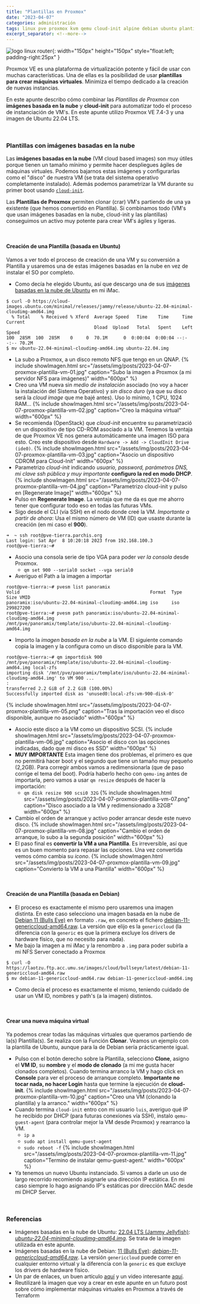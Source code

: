 ```yaml
---
title: "Plantillas en Proxmox"
date: "2023-04-07"
categories: administración
tags: linux pve proxmox kvm qemu cloud-init alpine debian ubuntu plantilla virtualización
excerpt_separator: <!--more-->
---
```



![logo linux router](/assets/img/posts/logo-proxmox-plantilla.svg){: width="150px" height="150px" style="float:left; padding-right:25px" }

Proxmox VE es una plataforma de virtualización potente y fácil de usar con muchas características. Una de ellas es la posibilidad de usar **plantillas para crear máquinas virtuales**. Minimiza el tiempo dedicado a la creación de nuevas instancias.

En este apunte describo cómo combinar las *Plantillas de Proxmox* con **imágenes basada en la nube** y **cloud-init** para automatizar todo el proceso de instanciación de VM's. En este apunte utilizo Proxmox VE 7.4-3 y una imagen de Ubuntu 22.04 LTS.


<br clear="left"/>
<!--more-->

### Plantillas con imágenes basadas en la nube

Las **imágenes basadas en la nube** (VM cloud based images) son muy útiles porque tienen un tamaño mínimo y permite hacer despliegues ágiles de máquinas virtuales. Podemos bajarnos estas imágenes y configurarlas como el "disco" de nuestra VM (se trata del sistema operativo completamente instalado). Además podemos parametrizar la VM durante su primer boot usando [`cloud-init`](https://cloud-init.io). 

Las **Plantillas de Proxmox** permiten clonar (crar) VM's partiendo de una ya existente (que hemos convertido en Plantilla). Si combinamos todo (VM's que usan imágenes basadas en la nube, cloud-init y las plantillas) conseguimos un activo muy potente para crear VM's ágiles y ligeras. 

<br/>

#### Creación de una Plantilla (basada en Ubuntu)

Vamos a ver todo el proceso de creación de una VM y su conversión a Plantilla y usaremos una de estas imágenes basadas en la nube en vez de instalar el SO por completo.

- Como decía he elegido Ubuntu, así que descargo una de sus [imágenes basadas en la nube de Ubuntu](https://cloud-images.ubuntu.com/minimal/releases/jammy/release/) en mi iMac.
```console
$ curl -O https://cloud-images.ubuntu.com/minimal/releases/jammy/release/ubuntu-22.04-minimal-cloudimg-amd64.img
  % Total    % Received % Xferd  Average Speed   Time    Time     Time  Current
                                 Dload  Upload   Total   Spent    Left  Speed
100  285M  100  285M    0     0  70.1M      0  0:00:04  0:00:04 --:--:-- 70.2M
$ mv ubuntu-22.04-minimal-cloudimg-amd64.img ubuntu-22.04.img
```
- La subo a Proxmox, a un disco remoto NFS que tengo en un QNAP.
{% include showImagen.html
    src="/assets/img/posts/2023-04-07-proxmox-plantilla-vm-01.jpg"
    caption="Subo la imagen a Proxmox (a mi servidor NFS para imágenes)"
    width="600px"
    %}
- Creo una VM nueva sin *medio de instalación* asociado (no voy a hacer la instalación del Sistema Operativo) y *sin disco duro* (ya que su disco será la *cloud image* que me bajé antes). Uso lo mínimo, 1 CPU, 1024 RAM...
{% include showImagen.html
    src="/assets/img/posts/2023-04-07-proxmox-plantilla-vm-02.jpg"
    caption="Creo la máquina virtual"
    width="600px"
    %}
- Se recomienda (OpenStack) que *cloud-init* encuentre su parametrizació en un dispositivo de tipo CD-ROM asociado a la VM. Tenemos la ventaja de que Proxmox VE nos genera automáticamente una imagen ISO para esto. Creo este dispositivo desde `Hardware -> Add -> CloudInit Drive (ide0)`.
{% include showImagen.html
    src="/assets/img/posts/2023-04-07-proxmox-plantilla-vm-03.jpg"
    caption="Asocio un dispositivo CDROM para Cloud-Init"
    width="600px"
    %}
- Parametrizo *cloud-init* indicando *usuario, password, parámetros DNS, mi clave ssh pública y muy importante* **configuro la red en modo DHCP**. 
{% include showImagen.html
    src="/assets/img/posts/2023-04-07-proxmox-plantilla-vm-04.jpg"
    caption="Parametrizo cloud-init y pulso en [Regenerate Image]"
    width="600px"
    %}
- Pulso en **Regenerate Image**. La ventaja que me da es que me ahorro tener que configurar todo eso en todas las futuras VMs.
- Sigo desde el CLI (vía SSH) en el nodo donde creé la VM. *Importante a partir de ahora*: Usa el mismo número de VM (ID) que usaste durante la creación (en mi caso el **900**).
```console
➜  ~ ssh root@pve-tierra.parchis.org
Last login: Sat Apr  8 10:20:18 2023 from 192.168.100.3
root@pve-tierra:~#
```
- Asocio una consola serie de tipo VGA para poder *ver la consola* desde Proxmox.
  - `qm set 900 --serial0 socket --vga serial0`
- Averiguo el Path a la imagen a importar
```console
root@pve-tierra:~# pvesm list panoramix
Volid                                                 Format  Type           Size VMID
panoramix:iso/ubuntu-22.04-minimal-cloudimg-amd64.img iso     iso       299827200
root@pve-tierra:~# pvesm path panoramix:iso/ubuntu-22.04-minimal-cloudimg-amd64.img
/mnt/pve/panoramix/template/iso/ubuntu-22.04-minimal-cloudimg-amd64.img
```
- Importo la *imagen basada en la nube* a la VM. El siguiente comando copia la imagen y la configura como un disco disponible para la VM. 
```console
root@pve-tierra:~# qm importdisk 900 /mnt/pve/panoramix/template/iso/ubuntu-22.04-minimal-cloudimg-amd64.img local-zfs
importing disk '/mnt/pve/panoramix/template/iso/ubuntu-22.04-minimal-cloudimg-amd64.img' to VM 900 ...
:
transferred 2.2 GiB of 2.2 GiB (100.00%)
Successfully imported disk as 'unused0:local-zfs:vm-900-disk-0'
```
{% include showImagen.html
    src="/assets/img/posts/2023-04-07-proxmox-plantilla-vm-05.png"
    caption="Tras la importación veo el disco disponible, aunque no asociado"
    width="600px"
    %}
- Asocio este disco a la VM como un dispositivo SCSI.
{% include showImagen.html
    src="/assets/img/posts/2023-04-07-proxmox-plantilla-vm-06.jpg"
    caption="Asocio el disco con las opciones indicadas, dado que mi disco es SSD"
    width="600px"
    %}  
- **MUY IMPORTANTE** Esta imagen tiene dos problemas, el primero es que no permitirá hacer boot y el segundo que tiene un tamaño muy pequeño (2,2GB). Para corregir ambos vamos a redimensionarla (que de paso corrige el tema del boot). Podría haberlo hecho con `qemu-img` antes de importarla, pero vamos a usar `qm resize` después de hacer la importación:
  - `qm disk resize 900 scsi0 32G` 
{% include showImagen.html
    src="/assets/img/posts/2023-04-07-proxmox-plantilla-vm-07.png"
    caption="Disco asociado a la VM y redimensionado a 32GB"
    width="600px"
    %}  
- Cambio el orden de arranque y activo poder arrancar desde este nuevo disco.
{% include showImagen.html
    src="/assets/img/posts/2023-04-07-proxmox-plantilla-vm-08.jpg"
    caption="Cambio el orden de arranque, lo subo a la segunda posición"
    width="600px"
    %}  
- El paso final es **convertir la VM a una Plantilla**. Es irreversible, así que es un buen momento para repasar las opciones. Una vez convertida vemos cómo cambia su *icono*.
{% include showImagen.html
    src="/assets/img/posts/2023-04-07-proxmox-plantilla-vm-09.jpg"
    caption="Convierto la VM a una Plantilla"
    width="600px"
    %}  



<br />

#### Creación de una Plantilla (basada en Debian)

- El proceso es exactamente el mismo pero usaremos una imagen distinta. En este caso selecciono una imagen basada en la nube de [Debian 11 (Bulls Eye)](https://cloud.debian.org/images/cloud/) en formato `.raw`, en concreto el fichero [debian-11-genericcloud-amd64.raw](https://laotzu.ftp.acc.umu.se/images/cloud/bullseye/latest/debian-11-genericcloud-amd64.raw). La versión que elijo es la `genericcloud` (la diferencia con la `generic` es que la primera excluye los drivers de hardware físico, que no necesito para nada).
- Me bajo la imagen a mi iMac y la renombro a `.img` para poder subirla a mi NFS Server conectado a Proxmox
```console
$ curl -O https://laotzu.ftp.acc.umu.se/images/cloud/bullseye/latest/debian-11-genericcloud-amd64.raw
$ mv debian-11-genericcloud-amd64.raw debian-11-genericcloud-amd64.img
```
- Como decía el proceso es exactamente el mismo, teniendo cuidado de usar un VM ID, nombres y path's (a la imagen) distintos.

<br/>

#### Crear una nueva máquina virtual

Ya podemos crear todas las máquinas virtuales que queramos partiendo de la(s) Plantilla(s). Se realiza con la Función **Clonar**. Veamos un ejemplo con la plantilla de Ubuntu, aunque para la de Debian sería prácticamente igual.

- Pulso con el botón derecho sobre la Plantilla, selecciono **Clone**, asigno el **VM ID**, su **nombre** y el **modo de clonado** (a mi me gusta hacer clonados completos). Cuando termina arranco la VM y hago click en **Console** para ver el proceso de arranque completo. **Importante no tocar nada, no hacer Login** hasta que termine la ejecución de **cloud-init**.
{% include showImagen.html
    src="/assets/img/posts/2023-04-07-proxmox-plantilla-vm-10.jpg"
    caption="Creo una VM (clonando la plantilla) y la arranco."
    width="600px"
    %}  
- Cuando termina `cloud-init`  entro con mi usuario `luis`, averiguo qué IP he recibido por DHCP (para futuras conexiones vía SSH), instalo `qemu-guest-agent` (para controlar mejor la VM desde Proxmox) y rearranco la VM.
  - `ip a`
  - `sudo apt install qemu-guest-agent`
  - `sudo reboot -f`
{% include showImagen.html
    src="/assets/img/posts/2023-04-07-proxmox-plantilla-vm-11.jpg"
    caption="Termino de instalar qemu-guest-agent."
    width="600px"
    %}
- Ya tenemos un nuevo Ubuntu instanciado. Si vamos a darle un uso de largo recorrido recomiendo asignarle una dirección IP estática. En mi caso siempre lo hago asignando IP's estáticas por dirección MAC desde mi DHCP Server.



<br />

### Referencias

- Imágenes basadas en la nube de Ubuntu: [22.04 LTS (Jammy Jellyfish)](https://cloud-images.ubuntu.com/minimal/releases/jammy/release/): *[ubuntu-22.04-minimal-cloudimg-amd64.img](https://cloud-images.ubuntu.com/minimal/releases/jammy/release/ubuntu-22.04-minimal-cloudimg-amd64.img)*. Se trata de la imagen utilizada en este apunte.
- Imágenes basadas en la nube de Debian: [11 (Bulls Eye)](https://cloud.debian.org/images/cloud/): *[debian-11-genericcloud-amd64.raw](https://laotzu.ftp.acc.umu.se/images/cloud/bullseye/latest/debian-11-genericcloud-amd64.raw)*. La versión `genericcloud` puede correr en cualquier entorno virtual y la diferencia con la `generic` es que excluye los drivers de hardware físico.
- Un par de enlaces, un buen artículo [aquí](https://codingpackets.com/blog/proxmox-import-and-use-cloud-images/) y un video interesante [aquí](https://www.learnlinux.tv/proxmox-ve-how-to-build-an-ubuntu-22-04-template-updated-method/).
- Reutilizaré la imagen que voy a crear en este apunte en un futuro post sobre cómo implementar máquinas virtuales en Proxmox a través de Terraform